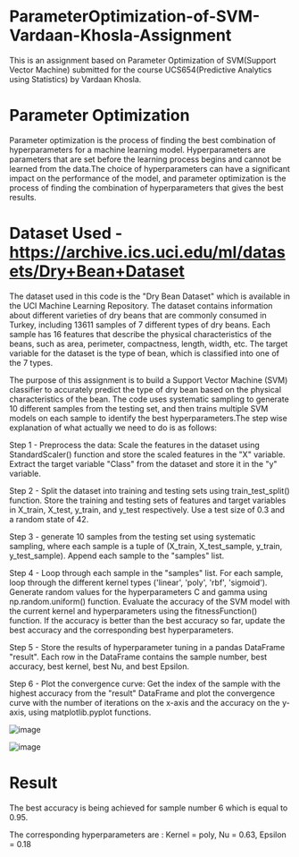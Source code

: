 # ParameterOptimization-of-SVM-Vardaan-Khosla-Assignment
This is an assignment based on Parameter Optimization of SVM(Support Vector Machine) submitted for the course UCS654(Predictive Analytics using Statistics) by Vardaan Khosla.

# Parameter Optimization
Parameter optimization is the process of finding the best combination of hyperparameters for a machine learning model. Hyperparameters are parameters that are set before the learning process begins and cannot be learned from the data.The choice of hyperparameters can have a significant impact on the performance of the model, and parameter optimization is the process of finding the combination of hyperparameters that gives the best results. 

# Dataset Used - https://archive.ics.uci.edu/ml/datasets/Dry+Bean+Dataset

The dataset used in this code is the "Dry Bean Dataset" which is available in the UCI Machine Learning Repository. The dataset contains information about different varieties of dry beans that are commonly consumed in Turkey, including 13611 samples of 7 different types of dry beans.
Each sample has 16 features that describe the physical characteristics of the beans, such as area, perimeter, compactness, length, width, etc. The target variable for the dataset is the type of bean, which is classified into one of the 7 types.

The purpose of this assignment is to build a Support Vector Machine (SVM) classifier to accurately predict the type of dry bean based on the physical characteristics of the bean. The code uses systematic sampling to generate 10 different samples from the testing set, and then trains multiple SVM models on each sample to identify the best hyperparameters.The step wise explanation of what actually we need to do is as follows:

Step 1 - Preprocess the data: Scale the features in the dataset using StandardScaler() function and store the scaled features in the "X" variable. Extract the target variable "Class" from the dataset and store it in the "y" variable.

Step 2 - Split the dataset into training and testing sets using train_test_split() function. Store the training and testing sets of features and target variables in X_train, X_test, y_train, and y_test respectively. Use a test size of 0.3 and a random state of 42.

Step 3 - generate 10 samples from the testing set using systematic sampling, where each sample is a tuple of (X_train, X_test_sample, y_train, y_test_sample). Append each sample to the "samples" list.

Step 4 - Loop through each sample in the "samples" list. For each sample, loop through the different kernel types ('linear', 'poly', 'rbf', 'sigmoid'). Generate random values for the hyperparameters C and gamma using np.random.uniform() function. Evaluate the accuracy of the SVM model with the current kernel and hyperparameters using the fitnessFunction() function. If the accuracy is better than the best accuracy so far, update the best accuracy and the corresponding best hyperparameters.

Step 5 - Store the results of hyperparameter tuning in a pandas DataFrame "result". Each row in the DataFrame contains the sample number, best accuracy, best kernel, best Nu, and best Epsilon.

Step 6 - Plot the convergence curve: Get the index of the sample with the highest accuracy from the "result" DataFrame and plot the convergence curve with the number of iterations on the x-axis and the accuracy on the y-axis, using matplotlib.pyplot functions.

![image](https://user-images.githubusercontent.com/114947593/233179250-c7db80f7-5122-464c-af3e-43014582dcf3.png)


![image](https://user-images.githubusercontent.com/114947593/233178969-9b0ea45f-2da1-4cf3-8129-c82b1f5c02c5.png)

# Result
The best accuracy is being achieved for sample number 6 which is equal to 0.95.

The corresponding hyperparameters are : Kernel = poly, Nu = 0.63, Epsilon = 0.18


